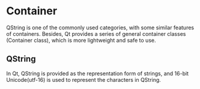 # Container
QString is one of the commonly used categories, with some similar features of containers. Besides, Qt provides a series of general container classes (Container class), which is more lightweight and safe to use.

## QString
In Qt, QString is provided as the representation form of strings, and 16-bit Unicode(utf-16) is used to represent the characters in QString.

